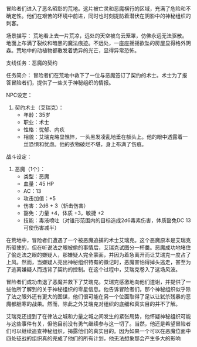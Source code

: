 冒险者们进入了恶名昭彰的荒地。这片被亡灵和恶魔横行的区域，充满了危险和不确定性。他们在艰苦的环境中前进，同时也时刻提防着潜伏在阴影中的神秘组织的刺客。

场景描写： 荒地看上去一片荒凉，远处的天空被乌云笼罩，仿佛永远无法驱散。地面上布满了裂纹和暗黑的魔法痕迹。不远处，一座座摇摇欲坠的房屋显得格外阴森。荒地中的动植物都散发着诡异的光芒，显得异常恐怖。

支线任务：恶魔的契约

任务简介： 冒险者们在荒地中救下了一位与恶魔签订了契约的术士。术士为了报答冒险者们，提供了一些关于神秘组织的情报。

NPC设定：

1. 契约术士（艾瑞克）：
   - 年龄：35岁
   - 职业：术士
   - 性格：忧郁、内疚
   - 相貌：艾瑞克略显憔悴，一头黑发凌乱地垂在额头上。他的眼中透露着一丝恐惧和忧虑。他的衣物破烂不堪，身上布满了伤痕。

战斗设定：

1. 恶魔（1个）：
   - 类型：恶魔
   - 血量：45 HP
   - AC：13
   - 攻击加值：+5
   - 伤害：2d6 + 3（斩击伤害）
   - 豁免：力量 +4，体质 +3，敏捷 +2
   - 技能：毒液喷吐（对锥形范围内的目标造成2d6毒素伤害，体质豁免DC 13可使伤害减半）

在荒地中，冒险者们遭遇了一个被恶魔追捕的术士艾瑞克。这个恶魔原本是艾瑞克所驱使的，但在听说法之眼被偷的事情后，艾瑞克试图分一杯羹。恶魔成功地堵住了偷走法之眼的嫌疑人，那嫌疑人完全蒙面，并因为着急离开而让艾瑞克一度占了上风。然而，当嫌疑人亮出神秘组织特有的徽记时，恶魔害怕得掉头逃走，甚至为了逃离嫌疑人而违背了契约的控制。在这个过程中，艾瑞克卷入了这场风波。

冒险者们成功击退了恶魔并救下了艾瑞克。艾瑞克感激地向他们道谢，并提供了一些他所了解到的关于神秘组织的零星信息。他告诉冒险者们，那个神秘组织似乎除了法之眼外还有更大的图谋，他们很可能在另一个位面取得了足以让弑杀残暴的恶魔都胆寒的战果。然而，除此之外艾瑞克对组织的底细和真实目的并不了解。

艾瑞克还提到了在律法之城和力量之城之间发生的紧张局势，他怀疑神秘组织可能与这些事件有关，但他目前没有勇气继续参与这一切了。当然，他还是希望冒险者们可以继续追查神秘组织，揭露他们的真实目的。因为如果一个可以在恶魔位面中四处征战的组织真的完成了他们的所有计划，他无法想象那会产生多大的影响
